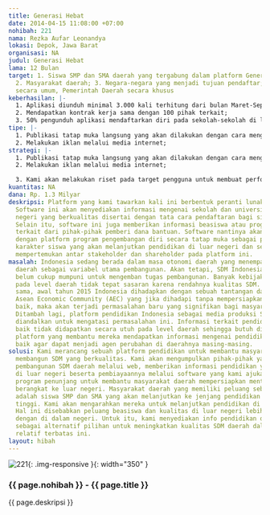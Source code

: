 ```yaml
---
title: Generasi Hebat
date: 2014-04-15 11:08:00 +07:00
nohibah: 221
nama: Rezka Aufar Leonandya
lokasi: Depok, Jawa Barat
organisasi: NA
judul: Generasi Hebat
lama: 12 Bulan
target: 1. Siswa SMP dan SMA daerah yang tergabung dalam platform Generasi Hebat;
  2. Masyarakat daerah; 3. Negara-negara yang menjadi tujuan pendaftar; 4. Indonesia
  secara umum, Pemerintah Daerah secara khusus
keberhasilan: |-
  1. Aplikasi diunduh minimal 3.000 kali terhitung dari bulan Maret-September 2015;
  2. Mendapatkan kontrak kerja sama dengan 100 pihak terkait;
  3. 50% pengunduh aplikasi mendaftarkan diri pada sekolah-sekolah di luar negeri melalui platform Generasi Hebat;
tipe: |-
  1. Publikasi tatap muka langsung yang akan dilakukan dengan cara mengunjungi sekolah-sekolah pada kota-kota di Indonesia yang menjadi objek pengembangan;
  2. Melakukan iklan melalui media internet;
strategi: |-
  1. Publikasi tatap muka langsung yang akan dilakukan dengan cara mengunjungi sekolah-sekolah pada kota-kota di Indonesia yang menjadi objek pengembangan;
  2. Melakukan iklan melalui media internet;

  3. Kami akan melakukan riset pada target pengguna untuk membuat performa user experience yang baik agar pengguna dapat menggunakan aplikasi secara optimal.
kuantitas: NA
dana: Rp. 1.3 Milyar
deskripsi: Platform yang kami tawarkan kali ini berbentuk peranti lunak (software).
  Software ini akan menyediakan informasi mengenai sekolah dan universitas di luar
  negeri yang berkualitas disertai dengan tata cara pendaftaran bagi siswa asing.
  Selain itu, software ini juga memberikan informasi beasiswa atau program pendanaan
  terkait dari pihak-pihak pemberi dana bantuan. Software nantinya akan ditunjang
  dengan platform program pengembangan diri secara tatap muka sebagai program persiapan
  karakter siswa yang akan melanjutkan pendidikan di luar negeri dan sebuah web untuk
  mempertemukan antar stakeholder dan shareholder pada platform ini.
masalah: Indonesia sedang berada dalam masa otonomi daerah yang menempatkan masyarakat
  daerah sebagai variabel utama pembangunan. Akan tetapi, SDM Indonesia di daerah
  belum cukup mumpuni untuk mengemban tugas pembangunan. Banyak kebijakan yang dibuat
  pada level daerah tidak tepat sasaran karena rendahnya kualitas SDM. Disaat yang
  sama, awal tahun 2015 Indonesia dihadapkan dengan sebuah tantangan dalam bentuk
  Asean Economic Community (AEC) yang jika dihadapi tanpa mempersiapkan SDM dengan
  baik, maka akan terjadi permasalahan baru yang signifikan bagi masyarakat Indonesia.
  Ditambah lagi, platform pendidikan Indonesia sebagai media produksi SDM kurang bisa
  diandalkan untuk mengatasi permasalahan ini. Informasi terkait pendidikan yang lebih
  baik tidak didapatkan secara utuh pada level daerah sehingga butuh digagas sebuah
  platform yang membantu mereka mendapatkan informasi mengenai pendidikan yang lebih
  baik agar dapat menjadi agen perubahan di daerahnya masing-masing.
solusi: Kami merancang sebuah platform pendidikan untuk membantu masyarakat daerah
  membangun SDM yang berkualitas. Kami akan mengumpulkan pihak-pihak yang mendukung
  pembangunan SDM daerah melalui web, memberikan informasi pendidikan yang lebih baik
  di luar negeri beserta pembiayaannya melalui software yang kami ajukan, dan beberapa
  program penunjang untuk membantu masyarakat daerah mempersiapkan mental sebelum
  berangkat ke luar negeri. Masyarakat daerah yang memiliki peluang sebagai SDM produktif
  adalah siswa SMP dan SMA yang akan melanjutkan ke jenjang pendidikan yang lebih
  tinggi. Kami akan mengarahkan mereka untuk melanjutkan pendidikan di luar negeri.
  Hal ini disebabkan peluang beasiswa dan kualitas di luar negeri lebih tinggi dibanding
  dengan di dalam negeri. Untuk itu, kami menyediakan info pendidikan di luar negeri
  sebagai alternatif pilihan untuk meningkatkan kualitas SDM daerah dalam waktu yang
  relatif terbatas ini.
layout: hibah
---
```


![221](/static/img/hibahcms/221.png){: .img-responsive }{: width="350" }

### {{ page.nohibah }} - {{ page.title }}

{{ page.deskripsi }}
